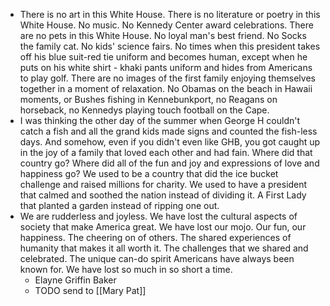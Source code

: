 - There is no art in this White House. There is no literature or poetry in this White House. No music. No Kennedy Center award celebrations. There are no pets in this White House. No loyal man's best friend. No Socks the family cat. No kids' science fairs. No times when this president takes off his blue suit-red tie uniform and becomes human, except when he puts on his white shirt - khaki pants uniform and hides from Americans to play golf. There are no images of the first family enjoying themselves together in a moment of relaxation. No Obamas on the beach in Hawaii moments, or Bushes fishing in Kennebunkport, no Reagans on horseback, no Kennedys playing touch football on the Cape.
- I was thinking the other day of the summer when George H couldn't catch a fish and all the grand kids made signs and counted the fish-less days. And somehow, even if you didn't even like GHB, you got caught up in the joy of a family that loved each other and had fain. Where did that country go? Where did all of the fun and joy and expressions of love and happiness go? We used to be a country that did the ice bucket challenge and raised millions for charity.  We used to have a president that calmed and soothed the nation instead of dividing it. A First Lady that planted a garden instead of ripping one out.
- We are rudderless and joyless. We have lost the cultural aspects of society that make America great. We have lost our mojo. Our fun, our happiness. The cheering on of others. The shared experiences of humanity that makes it all worth it. The challenges that we shared and celebrated. The unique can-do spirit Americans have always been known for. We have lost so much in so short a time.
	- Elayne Griffin Baker
	- TODO send to [[Mary Pat]]